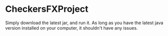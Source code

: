 # CheckersFXProject
Simply download the latest jar, and run it. As long as you have the latest java version installed on your computer, it shouldn't have any issues.

